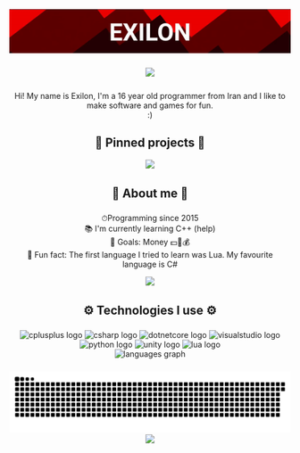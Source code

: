 <div align="center">
  <img src="https://github.com/Exilon24/Exilon24/blob/main/exilon.gif" width = 600>
</div>

###

<div align="center">
  <img src = "https://visitor-badge.glitch.me/badge?page_id=exilon24.exilon24&left_color=black&right_color=red" width = 200>
</div>

###

<p align="center">Hi! My name is Exilon, I'm a 16 year old programmer from Iran and I like to make software and games for fun. <br/>:)</p>

###

<h2 align="center">📌 Pinned projects 📌</h2>

<div align="center">
  <a href = "https://github.com/Exilon24/TwitchFlashbang">
    <img class="twitchFlashbang" src="https://user-images.githubusercontent.com/80382462/203070167-1fcae265-69b8-4f74-8584-41852044d265.png" width="300">
  </a>
</div>

###

<h2 align="center">📕 About me 📕</h2>

###
  
<p align="center">⏱Programming since 2015<br>📚 I'm currently learning C++ (help)<br>🎯 Goals: Money 💵💸💰<br>🎲 Fun fact: The first language I tried to learn was Lua. My favourite language is C#</p>

  <div align="center">
<img src="https://github-readme-stats.vercel.app/api?username=Exilon24&count_private=true&theme=onedark&hide_title=true"/>
</div>
  
###

<h2 align="center">⚙️ Technologies I use ⚙️</h2>

###

<div align="center">
  <img src="https://cdn.jsdelivr.net/gh/devicons/devicon/icons/cplusplus/cplusplus-original.svg" height="40" width="52" alt="cplusplus logo"  />
  <img src="https://cdn.jsdelivr.net/gh/devicons/devicon/icons/csharp/csharp-original.svg" height="40" width="52" alt="csharp logo"  />
  <img src="https://cdn.jsdelivr.net/gh/devicons/devicon/icons/dotnetcore/dotnetcore-original.svg" height="40" width="52" alt="dotnetcore logo"  />
  <img src="https://cdn.jsdelivr.net/gh/devicons/devicon/icons/visualstudio/visualstudio-plain.svg" height="40" width="52" alt="visualstudio logo"  />
  <img src="https://cdn.jsdelivr.net/gh/devicons/devicon/icons/python/python-original.svg" height="40" width="52" alt="python logo"  />
  <img src="https://cdn.jsdelivr.net/gh/devicons/devicon/icons/unity/unity-original.svg" height="40" width="52" alt="unity logo"  />
  <img src="https://cdn.jsdelivr.net/gh/devicons/devicon/icons/lua/lua-original.svg" height="40" width="52" alt="lua logo"  />
</div>

<div align="center">
  <img src="https://github-readme-stats.vercel.app/api/top-langs?locale=en&hide_title=true&layout=compact&card_width=320&langs_count=5&theme=transparent&hide_border=true&username=exilon24" height="150" alt="languages graph"  />
</div>

###
  
<div align="center">
  <img src="https://raw.githubusercontent.com/Exilon24/Exilon24/output/github-contribution-grid-snake.svg" alt="Snake animation" />
</div>

<div align="center">
  <img src="https://readme-jokes.vercel.app/api?hideBorder&theme=onedark" width="900"/>
</div>
